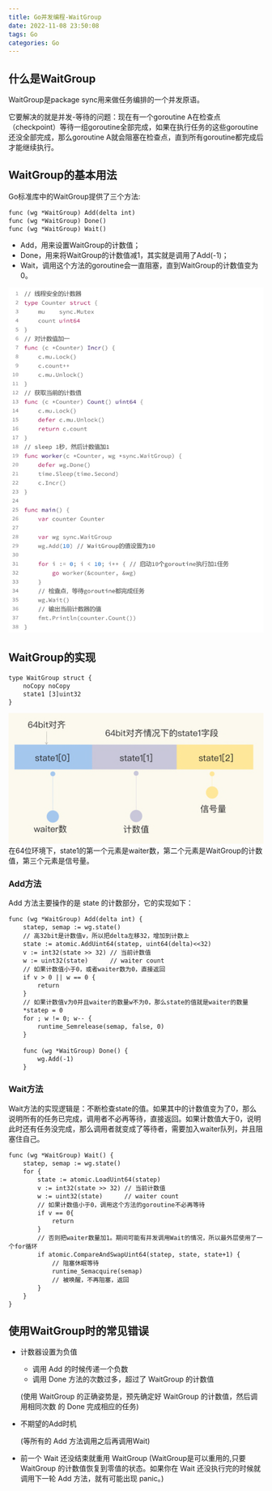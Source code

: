 ```yaml
---
title: Go并发编程-WaitGroup
date: 2022-11-08 23:50:08
tags: Go
categories: Go
---
```


## 什么是WaitGroup
WaitGroup是package sync用来做任务编排的一个并发原语。

它要解决的就是并发-等待的问题：现在有一个goroutine A在检查点（checkpoint）等待一组goroutine全部完成，如果在执行任务的这些goroutine还没全部完成，那么goroutine A就会阻塞在检查点，直到所有goroutine都完成后才能继续执行。

## WaitGroup的基本用法
Go标准库中的WaitGroup提供了三个方法:
```golang
func (wg *WaitGroup) Add(delta int)
func (wg *WaitGroup) Done()
func (wg *WaitGroup) Wait()
```
- Add，用来设置WaitGroup的计数值；
- Done，用来将WaitGroup的计数值减1，其实就是调用了Add(-1)；
- Wait，调用这个方法的goroutine会一直阻塞，直到WaitGroup的计数值变为0。

![](Go并发编程-WaitGroup/2022-11-09-00-56-28.png)

## WaitGroup的实现
```golang
type WaitGroup struct {
    noCopy noCopy
    state1 [3]uint32
}
```
![](Go并发编程-WaitGroup/2022-11-09-00-58-25.png)
在64位环境下，state1的第一个元素是waiter数，第二个元素是WaitGroup的计数值，第三个元素是信号量。
### Add方法
Add 方法主要操作的是 state 的计数部分，它的实现如下：
```golang
func (wg *WaitGroup) Add(delta int) {
    statep, semap := wg.state()
    // 高32bit是计数值v，所以把delta左移32，增加到计数上
    state := atomic.AddUint64(statep, uint64(delta)<<32)
    v := int32(state >> 32) // 当前计数值
    w := uint32(state)      // waiter count
    // 如果计数值小于0，或者waiter数为0，直接返回
    if v > 0 || w == 0 { 
        return
    }
    // 如果计数值v为0并且waiter的数量w不为0，那么state的值就是waiter的数量
    *statep = 0
    for ; w != 0; w-- {
        runtime_Semrelease(semap, false, 0)
    }

    func (wg *WaitGroup) Done() {
        wg.Add(-1)
    }
```
### Wait方法
Wait方法的实现逻辑是：不断检查state的值。如果其中的计数值变为了0，那么说明所有的任务已完成，调用者不必再等待，直接返回。如果计数值大于0，说明此时还有任务没完成，那么调用者就变成了等待者，需要加入waiter队列，并且阻塞住自己。

```golang
func (wg *WaitGroup) Wait() {
    statep, semap := wg.state()
    for {
        state := atomic.LoadUint64(statep)
        v := int32(state >> 32) // 当前计数值
        w := uint32(state)      // waiter count
        // 如果计数值小于0，调用这个方法的goroutine不必再等待
        if v == 0{ 
            return
        }
        // 否则把waiter数量加1。期间可能有并发调用Wait的情况，所以最外层使用了一个for循环
        if atomic.CompareAndSwapUint64(statep, state, state+1) {
            // 阻塞休眠等待
            runtime_Semacquire(semap)
            // 被唤醒，不再阻塞，返回
        }
    }
}
```

## 使用WaitGroup时的常见错误
- 计数器设置为负值
    - 调用 Add 的时候传递一个负数
    - 调用 Done 方法的次数过多，超过了 WaitGroup 的计数值

    (使用 WaitGroup 的正确姿势是，预先确定好 WaitGroup 的计数值，然后调用相同次数 的 Done 完成相应的任务)
- 不期望的Add时机

    (等所有的 Add 方法调用之后再调用Wait)
- 前一个 Wait 还没结束就重用 WaitGroup
    (WaitGroup是可以重用的,只要 WaitGroup 的计数值恢复到零值的状态。如果你在 Wait 还没执行完的时候就调用下一轮 Add 方法，就有可能出现 panic。)